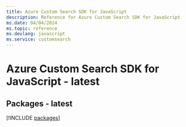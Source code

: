 ```yaml
---
title: Azure Custom Search SDK for JavaScript
description: Reference for Azure Custom Search SDK for JavaScript
ms.date: 04/04/2024
ms.topic: reference
ms.devlang: javascript
ms.service: customsearch
---
```

# Azure Custom Search SDK for JavaScript - latest
## Packages - latest
[!INCLUDE [packages](custom-search-index.md)]